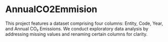 # AnnualCO2Emmision
This project features a dataset comprising four columns: Entity, Code, Year, and Annual CO₂ Emissions. We conduct exploratory data analysis by addressing missing values and renaming certain columns for clarity.
